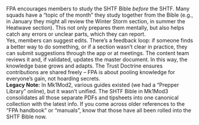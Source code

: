 FPA encourages members to study the SHTF Bible _before_ the SHTF. Many squads have a “topic of the month” they study together from the Bible (e.g., in January they might all review the Winter Storm section, in summer the Heatwave section). This not only prepares them mentally, but also helps catch any errors or unclear parts, which they can report.  
Yes, members can suggest edits. There’s a feedback loop: if someone finds a better way to do something, or if a section wasn’t clear in practice, they can submit suggestions through the app or at meetings. The content team reviews it and, if validated, updates the master document. In this way, the knowledge base grows and adapts. The Trust Doctrine ensures contributions are shared freely – FPA is about pooling knowledge for everyone’s gain, not hoarding secrets.  
**Legacy Note:** In Mk1Mod2, various guides existed (we had a “Prepper Library” online), but it wasn’t unified. The SHTF Bible in Mk1Mod3 consolidates all those separate PDFs and tipsheets into one canonical collection with the latest info. If you come across older references to the “FPA handbook” or “manuals”, know that those have all been rolled into the SHTF Bible now.